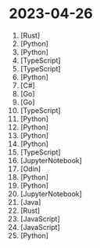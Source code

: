 # 2023-04-26

1. [](https://github.comundefined "an experimental alternative to poetry/pip/pipenv/pyenv/venv/virtualenv/pdm/hatch/…") [Rust]
2. [](https://github.comundefined "decentralising the Ai Industry, free gpt-4/3.5 scripts through several reverse engineered api's ( poe.com, phind.com, chat.openai.com, phind.com, writesonic.com, sqlchat.ai, t3nsor.com, you.com etc...)") [Python]
3. [](https://github.comundefined "An Artificial Intelligence Automation Platform. AI Instruction management from various providers, has an adaptive memory, and a versatile plugin system with many commands including web browsing. Supports many AI providers and models and growing support every day.") [Python]
4. [](https://github.comundefined "🤖 Assemble, configure, and deploy autonomous AI Agents in your browser.一键免费部署你的私人AutoGPT 网页应用") [TypeScript]
5. [](https://github.comundefined "bloop is a fast code search engine written in Rust.") [TypeScript]
6. [](https://github.comundefined "Tool Learning for Big Models, Open-Source Solutions of ChatGPT-Plugins") [Python]
7. [](https://github.comundefined "Accept Bitcoin payments. Free, open-source & self-hosted, Bitcoin payment processor.") [C#]
8. [](https://github.comundefined "🤖 Self-hosted, community-driven simple local OpenAI-compatible API written in go. Can be used as a drop-in replacement for OpenAI, running on CPU with consumer-grade hardware. Supports ggml compatible models, for instance: LLaMA, alpaca, gpt4all, vicuna, koala, gpt4all-j, cerebras") [Go]
9. [](https://github.comundefined "Polaris is a modular implementation of the Ethereum Virtual Machine (EVM). It can be easily integrated into any consensus engine or application, including the Cosmos-SDK.") [Go]
10. [](https://github.comundefined "⚖️ AI 法律助手") [TypeScript]
11. [](https://github.comundefined "ChatGPT with video understanding! And many more supported LMs such as miniGPT4, StableLM, and MOSS.") [Python]
12. [](https://github.comundefined "") [Python]
13. [](https://github.comundefined "🔊 Text-Prompted Generative Audio Model") [Python]
14. [](https://github.comundefined "An open-source tool-augmented conversational language model from Fudan University") [Python]
15. [](https://github.comundefined "A terminal for a more modern age") [TypeScript]
16. [](https://github.comundefined "Codes for Chameleon: Plug-and-Play Compositional Reasoning with Large Language Models.") [JupyterNotebook]
17. [](https://github.comundefined "Odin Programming Language") [Odin]
18. [](https://github.comundefined "PDF GPT allows you to chat with the contents of your PDF file by using GPT capabilities. The only open source solution to turn your pdf files in a chatbot!") [Python]
19. [](https://github.comundefined "ChatGPT interface with better UI") [Python]
20. [](https://github.comundefined "HuggingLLM, Hugging Future.") [JupyterNotebook]
21. [](https://github.comundefined "mall项目是一套电商系统，包括前台商城系统及后台管理系统，基于SpringBoot+MyBatis实现，采用Docker容器化部署。 前台商城系统包含首页门户、商品推荐、商品搜索、商品展示、购物车、订单流程、会员中心、客户服务、帮助中心等模块。 后台管理系统包含商品管理、订单管理、会员管理、促销管理、运营管理、内容管理、统计报表、财务管理、权限管理、设置等模块。") [Java]
22. [](https://github.comundefined "🐢 Magical shell history") [Rust]
23. [](https://github.comundefined "Fay是一个完整的开源项目，包含Fay控制器及数字人模型，可灵活组合出不同的应用场景：虚拟主播、现场推销货、商品导购、语音助理、远程语音助理、数字人互动、数字人面试官及心理测评、贾维斯、Her。 开源项目，非产品试用！！！") [JavaScript]
24. [](https://github.comundefined "OpenZeppelin Contracts is a library for secure smart contract development.") [JavaScript]
25. [](https://github.comundefined "Home Page: https://pyscript.net Examples: https://pyscript.net/examples") [Python]
